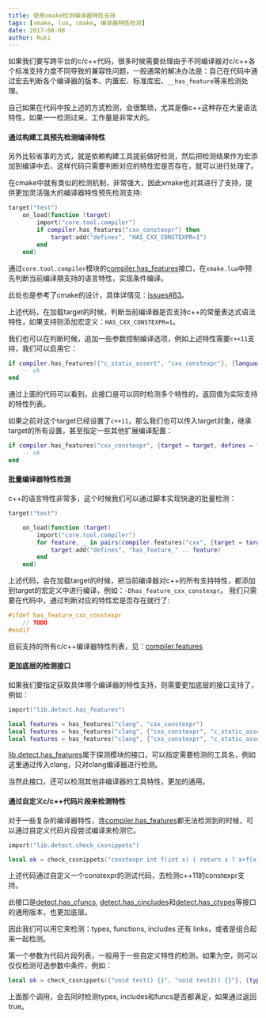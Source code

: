 ```yaml
---
title: 使用xmake检测编译器特性支持
tags: [xmake, lua, cmake, 编译器特性检测]
date: 2017-08-08
author: Ruki
---
```


如果我们要写跨平台的c/c++代码，很多时候需要处理由于不同编译器对c/c++各个标准支持力度不同导致的兼容性问题，一般通常的解决办法是：自己在代码中通过宏去判断各个编译器的版本、内置宏、标准库宏、`__has_feature`等来检测处理。

自己如果在代码中按上述的方式检测，会很繁琐，尤其是像c++这种存在大量语法特性，如果一一检测过来，工作量是非常大的。

#### 通过构建工具预先检测编译特性

另外比较省事的方式，就是依赖构建工具提前做好检测，然后把检测结果作为宏添加到编译中去，这样代码只需要判断对应的特性宏是否存在，就可以进行处理了。

在cmake中就有类似的检测机制，非常强大，因此xmake也对其进行了支持，提供更加灵活强大的编译器特性预先检测支持:

```lua
target("test")
    on_load(function (target)
        import("core.tool.compiler")
        if compiler.has_features("cxx_constexpr") then
            target:add("defines", "HAS_CXX_CONSTEXPR=1")
        end
    end)
```

通过`core.tool.compiler`模块的[compiler.has_features](https://xmake.io/zh/)接口，在`xmake.lua`中预先判断当前编译期支持的语言特性，实现条件编译。

此处也是参考了cmake的设计，具体详情见：[issues#83](https://github.com/xmake-io/xmake/issues/83)。

上述代码，在加载target的时候，判断当前编译器是否支持c++的常量表达式语法特性，如果支持则添加宏定义：`HAS_CXX_CONSTEXPR=1`。

我们也可以在判断时候，追加一些参数控制编译选项，例如上述特性需要`c++11`支持，我们可以启用它：

```lua
if compiler.has_features({"c_static_assert", "cxx_constexpr"}, {languages = "cxx11"}) then
    -- ok
end
```

通过上面的代码可以看到，此接口是可以同时检测多个特性的，返回值为实际支持的特性列表。






如果之前对这个target已经设置了`c++11`，那么我们也可以传入target对象，继承target的所有设置，甚至指定一些其他扩展编译配置：

```lua
if compiler.has_features("cxx_constexpr", {target = target, defines = "..", includedirs = ".."}) then
    -- ok
end
```

#### 批量编译器特性检测

c++的语言特性非常多，这个时候我们可以通过脚本实现快速的批量检测：

```lua
target("test")

    on_load(function (target)
        import("core.tool.compiler")
        for feature, _ in pairs(compiler.features("cxx", {target = target})) do -- 传入target在检测特性时继承target的所有编译配置
            target:add("defines", "has_feature_" .. feature)
        end
    end)
```

上述代码，会在加载target的时候，把当前编译器对c++的所有支持特性，都添加到target的宏定义中进行编译，例如：`-Dhas_feature_cxx_constexpr`。
我们只需要在代码中，通过判断对应的特性宏是否存在就行了:

```c
#ifdef has_feature_cxx_constexpr
    // TODO
#endif
```

目前支持的所有c/c++编译器特性列表，见：[compiler.features](https://xmake.io/zh/)

#### 更加底层的检测接口

如果我们要指定获取具体哪个编译器的特性支持，则需要更加底层的接口支持了，例如：

```lua
import("lib.detect.has_features")

local features = has_features("clang", "cxx_constexpr")
local features = has_features("clang", {"cxx_constexpr", "c_static_assert"}, {flags = {"-g", "-O0"}, program = "xcrun -sdk macosx clang"})
local features = has_features("clang", {"cxx_constexpr", "c_static_assert"}, {flags = "-g"})
```

[lib.detect.has_features](https://xmake.io/zh/)属于探测模块的接口，可以指定需要检测的工具名，例如这里通过传入clang，只对clang编译器进行检测。

当然此接口，还可以检测其他非编译器的工具特性，更加的通用。


#### 通过自定义c/c++代码片段来检测特性

对于一些复杂的编译器特性，连[compiler.has_features](https://xmake.io/zh/)都无法检测到的时候，可以通过自定义代码片段尝试编译来检测它。

```lua
import("lib.detect.check_cxsnippets")

local ok = check_cxsnippets("constexpr int f(int x) { return x ? x+f(x-1) : 0; } constexpr int x = f(5); static_assert(x == 15);", {sourcekind = "cxx", languages = "cxx11"})
```

上述代码通过自定义一个constexpr的测试代码，去检测c++11的constexpr支持。

此接口是[detect.has_cfuncs](https://xmake.io/zh/), [detect.has_cincludes](https://xmake.io/zh/)和[detect.has_ctypes](https://xmake.io/zh/)等接口的通用版本，也更加底层。

因此我们可以用它来检测：types, functions, includes 还有 links，或者是组合起来一起检测。

第一个参数为代码片段列表，一般用于一些自定义特性的检测，如果为空，则可以仅仅检测可选参数中条件，例如：

```lua
local ok = check_cxsnippets({"void test() {}", "void test2() {}"}, {types = {"wchar_t", "char*"}, includes = "stdio.h", funcs = {"sigsetjmp", "sigsetjmp((void*)0, 0)"}})
```

上面那个调用，会去同时检测types, includes和funcs是否都满足，如果通过返回true。
